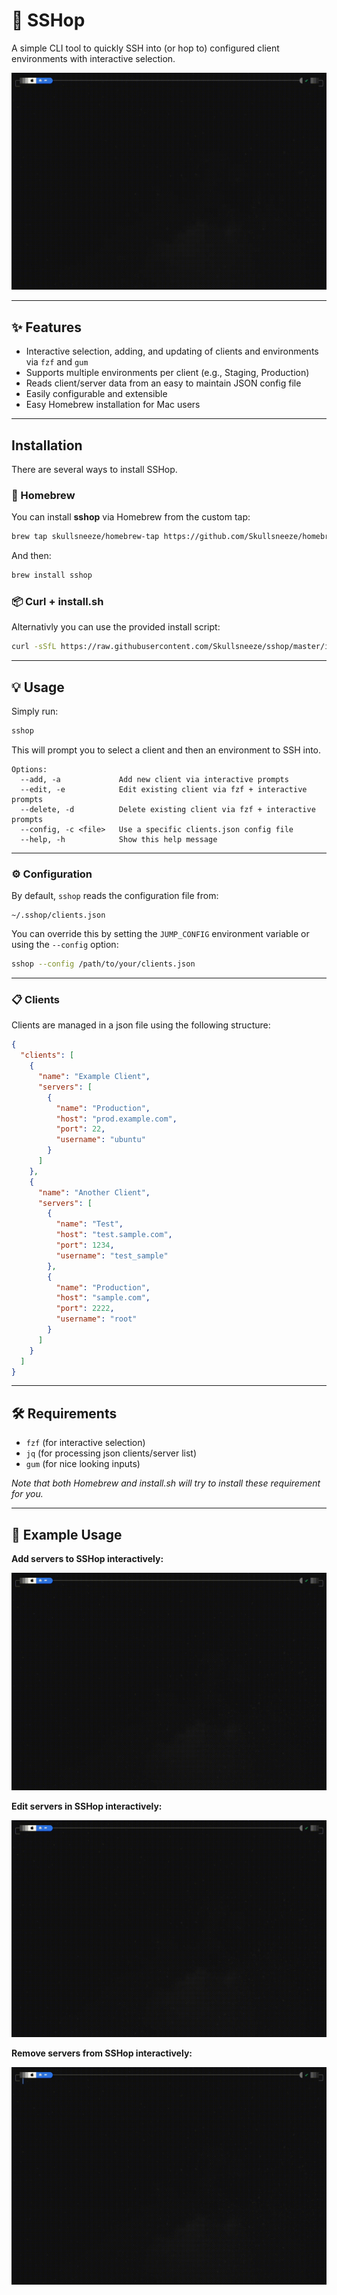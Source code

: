 # 🐇 SSHop

A simple CLI tool to quickly SSH into (or hop to) configured client environments with interactive selection.

![connection example](assets/connect_example.gif "Connect to your servers with SSHop")

---

## ✨ Features

- Interactive selection, adding, and updating of clients and environments via `fzf` and `gum`
- Supports multiple environments per client (e.g., Staging, Production)
- Reads client/server data from an easy to maintain JSON config file
- Easily configurable and extensible
- Easy Homebrew installation for Mac users

---

## Installation

There are several ways to install SSHop.

### 🍎 Homebrew

You can install **sshop** via Homebrew from the custom tap:

```sh
brew tap skullsneeze/homebrew-tap https://github.com/Skullsneeze/homebrew-tools.git

```

And then:

```sh
brew install sshop
```

### 📦 Curl + install.sh

Alternativly you can use the provided install script:

```sh
curl -sSfL https://raw.githubusercontent.com/Skullsneeze/sshop/master/install.sh | bash
```

---

## 💡 Usage

Simply run:

```sh
sshop
```

This will prompt you to select a client and then an environment to SSH into.

```
Options:
  --add, -a             Add new client via interactive prompts
  --edit, -e            Edit existing client via fzf + interactive prompts
  --delete, -d          Delete existing client via fzf + interactive prompts
  --config, -c <file>   Use a specific clients.json config file
  --help, -h            Show this help message
```

---

### ⚙️ Configuration

By default, `sshop` reads the configuration file from:

```
~/.sshop/clients.json
```

You can override this by setting the `JUMP_CONFIG` environment variable or using the `--config` option:

```sh
sshop --config /path/to/your/clients.json
```

---

### 📋 Clients

Clients are managed in a json file using the following structure:

```json
{
  "clients": [
    {
      "name": "Example Client",
      "servers": [
        {
          "name": "Production",
          "host": "prod.example.com",
          "port": 22,
          "username": "ubuntu"
        }
      ]
    },
    {
      "name": "Another Client",
      "servers": [
        {
          "name": "Test",
          "host": "test.sample.com",
          "port": 1234,
          "username": "test_sample"
        },
        {
          "name": "Production",
          "host": "sample.com",
          "port": 2222,
          "username": "root"
        }
      ]
    }
  ]
}
```

---

## 🛠️ Requirements

- `fzf` (for interactive selection)
- `jq` (for processing json clients/server list)
- `gum` (for nice looking inputs)

_Note that both Homebrew and install.sh will try to install these requirement for you._


---

## 🔭 Example Usage

**Add servers to SSHop interactively:**

![add example](assets/add_example.gif "Add servers to SSHop interactively")

**Edit servers in SSHop interactively:**

![edit example](assets/edit_example.gif "Edit servers in SSHop interactively")

**Remove servers from SSHop interactively:**

![delete example](assets/delete_example.gif "Remove servers from SSHop interactively")